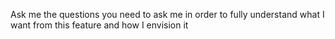 Ask me the questions you need to ask me in order to fully understand what I want from this feature and how I envision it